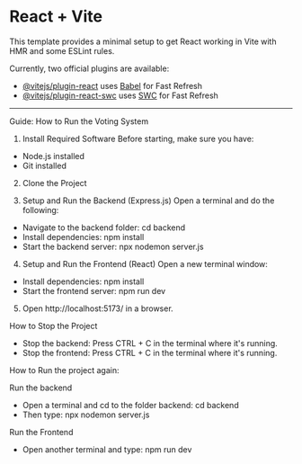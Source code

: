 # React + Vite

This template provides a minimal setup to get React working in Vite with HMR and some ESLint rules.

Currently, two official plugins are available:

- [@vitejs/plugin-react](https://github.com/vitejs/vite-plugin-react/blob/main/packages/plugin-react/README.md) uses [Babel](https://babeljs.io/) for Fast Refresh
- [@vitejs/plugin-react-swc](https://github.com/vitejs/vite-plugin-react-swc) uses [SWC](https://swc.rs/) for Fast Refresh

------------------------------------------------------------------------------------------------------------------------------------------------------------------------------------------------------------------

Guide: How to Run the Voting System 

1. Install Required Software
Before starting, make sure you have: 
- Node.js installed 
- Git installed 

2. Clone the Project

3. Setup and Run the Backend (Express.js)
Open a terminal and do the following:
- Navigate to the backend folder: cd backend
- Install dependencies: npm install
- Start the backend server: npx nodemon server.js

4. Setup and Run the Frontend (React)
Open a new terminal window:
- Install dependencies: npm install
- Start the frontend server: npm run dev

5. Open http://localhost:5173/ in a browser.


How to Stop the Project

- Stop the backend: Press CTRL + C in the terminal where it's running.
- Stop the frontend: Press CTRL + C in the terminal where it's running.

How to Run the project again: 

Run the backend
- Open a terminal and cd to the folder backend: cd backend
- Then type: npx nodemon server.js

Run the Frontend
- Open another terminal and type: npm run dev



